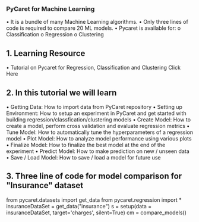 ### PyCaret for Machine Learning
•	It is a bundle of many Machine Learning algorithms.
•	Only three lines of code is required to compare 20 ML models.
•	Pycaret is available for:
    o	Classification
    o	Regression
    o	Clustering
## 1. Learning Resource
•	Tutorial on Pycaret for Regression, Classification and Clustering Click Here

## 2. In this tutorial we will learn
•	Getting Data: How to import data from PyCaret repository
•	Setting up Environment: How to setup an experiment in PyCaret and get started with building regression/classfication/clustering models
•	Create Model: How to create a model, perform cross validation and evaluate regression metrics
•	Tune Model: How to automatically tune the hyperparameters of a regression model
•	Plot Model: How to analyze model performance using various plots
•	Finalize Model: How to finalize the best model at the end of the experiment
•	Predict Model: How to make prediction on new / unseen data
•	Save / Load Model: How to save / load a model for future use

## 3. Three line of code for model comparison for "Insurance" dataset

from pycaret.datasets import get_data
from pycaret.regression import *
insuranceDataSet = get_data("insurance")
s = setup(data = insuranceDataSet, target='charges', silent=True)
cm = compare_models()

